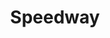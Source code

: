 ---
title: "Speedway"
url: /clinton-township/speedway-north-groesbeck-highway/
shop: convenience
---